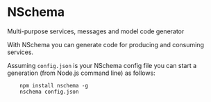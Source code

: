 NSchema
==========================
Multi-purpose services, messages and model code generator

With NSchema you can generate code for producing and consuming services.

Assuming `config.json` is your NSchema config file you can start a generation (from Node.js command line) as follows:
		
		npm install nschema -g
		nschema config.json



